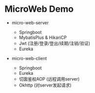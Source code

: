 # MicroWeb Demo

- micro-web-server
    - Springboot
    - MybatisPlus & HikariCP
    - Jwt (注册/登录/登出/续期/注销/验证)
    - Eureka

- micro-web-client
    - Springboot
    - Eureka
    - 切面鉴权AOP (远程调用server)
    - Okhttp (对server发起请求)